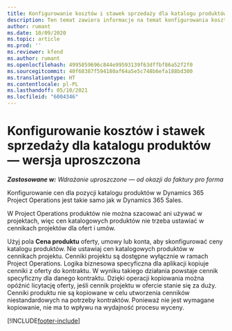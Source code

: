 ```yaml
---
title: Konfigurowanie kosztów i stawek sprzedaży dla katalogu produktów — wersja uproszczona
description: Ten temat zawiera informacje na temat konfigurowania kosztów i stawek sprzedaży dla towarów w katalogu produktów.
author: rumant
ms.date: 10/09/2020
ms.topic: article
ms.prod: ''
ms.reviewer: kfend
ms.author: rumant
ms.openlocfilehash: 4995859696c844e99593139f63dffbf86a52f2f0
ms.sourcegitcommit: 40f68387f594180af64a5e5c748b6efa188bd300
ms.translationtype: HT
ms.contentlocale: pl-PL
ms.lasthandoff: 05/10/2021
ms.locfileid: "6004346"
---
```

# <a name="set-up-cost-and-sales-rates-for-catalog-products---lite"></a>Konfigurowanie kosztów i stawek sprzedaży dla katalogu produktów — wersja uproszczona

_**Zastosowane w:** Wdrażanie uproszczone — od okazji do faktury pro forma_


Konfigurowanie cen dla pozycji katalogu produktów w Dynamics 365 Project Operations jest takie samo jak w Dynamics 365 Sales.

W Project Operations produktów nie można szacować ani używać w projektach, więc cen katalogowych produktów nie trzeba ustawiać w cennikach projektów dla ofert i umów.

Użyj pola **Cena produktu** oferty, umowy lub konta, aby skonfigurować ceny katalogu produktów. Nie ustawiaj cen katalogowych produktów w cennikach projektu. Cenniki projektu są dostępne wyłącznie w ramach Project Operations. Logika biznesowa specyficzna dla aplikacji kopiuje cenniki z oferty do kontraktu. W wyniku takiego działania powstaje cennik specyficzny dla danego kontraktu. Dzięki operacji kopiowania można opóźnić licytację oferty, jeśli cennik projektu w ofercie stanie się za duży. Cenniki produktu nie są kopiowane w celu utworzenia cenników niestandardowych na potrzeby kontraktów. Ponieważ nie jest wymagane kopiowanie, nie ma to wpływu na wydajność procesu wyceny.


[!INCLUDE[footer-include](../../includes/footer-banner.md)]